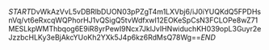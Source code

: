 $START$DvWkAzVvL5vDBRlbDUON03pPZgT4m1LXVbj6/iJ0iYUQKdQ5FPDHsnVq/vt6eRxcqWQPhorHJ1vQSigQ5tvWdfxwI12EOKeSpCsN3FCLOPe8wZ71MESLkpWMThbqog6E9iR8yrPewI9Ncx7JklJvIHNwiduchKH039opL3Guyr2eJzzbcHLKy3eBjAkcYUoKh2YXk5J4p6kz6RdMsQ78Wg==$END$